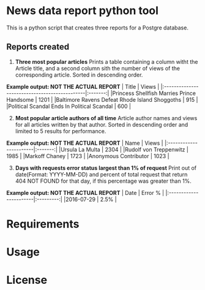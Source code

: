 # News data report python tool

This is a python script that creates three reports for a Postgre database.

## Reports created
1. **Three most popular articles** Prints a table containing a column witht the
Article title, and a second column sith the number of views of the corresponding 
article. Sorted in descending order.

**Example output: NOT THE ACTUAL REPORT**
|                      Title                    |  Views  |
|:----------------------------------------------|:-------:|
|Princess Shellfish Marries Prince Handsome     |  1201   |
|Baltimore Ravens Defeat Rhode Island Shoggoths |   915   |
|Political Scandal Ends In Political Scandal    |   600   |

2. **Most popular article authors of all time** Article author names and views
for all articles written by that author. Sorted in descending order and limited
to 5 results for performance. 

**Example output: NOT THE ACTUAL REPORT**
|          Name          |  Views  |
|:-----------------------|:-------:|
|Ursula La Multa         | 2304    |
|Rudolf von Treppenwitz  | 1985    |
|Markoff Chaney          | 1723    |
|Anonymous Contributor   | 1023    |

3. **Days with requests error status largest than 1% of request** Print out
of date(Format: YYYY-MM-DD) and percent of total request that return 404 NOT FOUND
for that day, if this percentage was greater than 1%.

**Example output: NOT THE ACTUAL REPORT**
|          Date          |  Error %  |
|:-----------------------|:---------:|
|2016-07-29              | 2.5%      |

# Requirements

# Usage

# License
